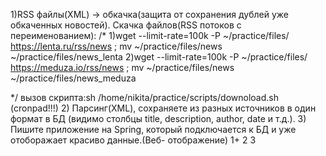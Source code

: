 1)RSS файлы(XML) -> обкачка(защита от сохранения дублей уже обкаченных новостей).
Скачка файлов(RSS потоков с переименованием):
/* 
   1)wget --limit-rate=100k -P ~/practice/files/ https://lenta.ru/rss/news ; mv ~/practice/files/news ~/practice/files/news_lenta
   2)wget --limit-rate=100k -P ~/practice/files/ https://meduza.io/rss/news ; mv ~/practice/files/news ~/practice/files/news_meduza

*/
вызов скрипта:sh /home/nikita/practice/scripts/downoload.sh (cronpad!!!) 
2) Парсинг(XML), сохраняете из разных источников в один формат в БД (видимо столбцы title, description, author, date и т.д.).
3) Пишите приложение на Spring, который подключается к БД и уже отоборажает красиво данные.(Веб- отображение)
1+
2
3
